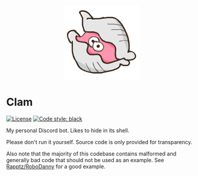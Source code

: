 <p align="center">
<img src="assets/logo.png" alt="Logo" title="Clam" height="200" width="200"/>
</p>

# Clam

[![License](https://img.shields.io/github/license/Fyssion/Clam)](https://github.com/Fyssion/Clam/blob/main/LICENSE)
[![Code style: black](https://img.shields.io/badge/code%20style-black-000000.svg)](https://github.com/psf/black)

My personal Discord bot. Likes to hide in its shell.

Please don't run it yourself.
Source code is only provided for transparency.

Also note that the majority of this codebase contains malformed and generally bad code
that should not be used as an example. See [Rapptz/RoboDanny](https://github.com/Rapptz/RoboDanny)
for a good example.
